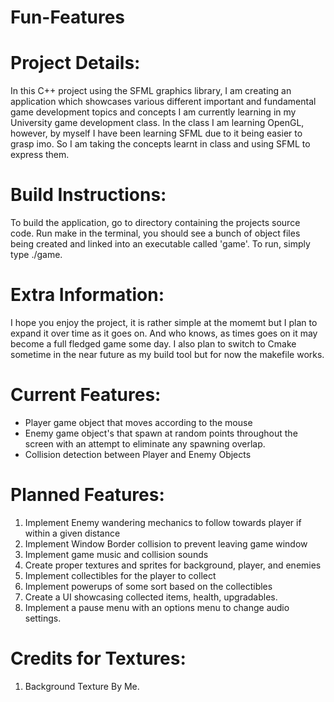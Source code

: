 # Fun-Features

# Project Details:
In this C++ project using the SFML graphics library, I am creating an application which showcases various different important and fundamental game development topics and concepts I am currently learning in my University game development class. In the class I am learning OpenGL, however, by myself I have been learning SFML due to it being easier to grasp imo. So I am taking the concepts learnt in class and using SFML to express them.

# Build Instructions:
To build the application, go to directory containing the projects source code. Run make in the terminal, you should see a bunch of object files being created and linked into an executable called 'game'. To run, simply type ./game.

# Extra Information:
I hope you enjoy the project, it is rather simple at the momemt but I plan to expand it over time as it goes on. And who knows, as times goes on it may become a full fledged game some day. I also plan to switch to Cmake sometime in the near future as my build tool but for now the makefile works.

# Current Features:
- Player game object that moves according to the mouse
- Enemy game object's that spawn at random points throughout the screen with an attempt to eliminate any spawning overlap.
- Collision detection between Player and Enemy Objects

# Planned Features:
1. Implement Enemy wandering mechanics to follow towards player if within a given distance
2. Implement Window Border collision to prevent leaving game window
3. Implement game music and collision sounds
4. Create proper textures and sprites for background, player, and enemies
5. Implement collectibles for the player to collect
6. Implement powerups of some sort based on the collectibles
7. Create a UI showcasing collected items, health, upgradables.
8. Implement a pause menu with an options menu to change audio settings.

# Credits for Textures:
1. Background Texture By Me.